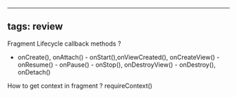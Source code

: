 
---
tags: review
---

Fragment Lifecycle callback methods
?
- onCreate(), onAttach() - onStart(),onViewCreated(), onCreateView() - onResume() - onPause() - onStop(), onDestroyView() - onDestroy(), onDetach()
<!--SR:!2023-08-25,12,270-->

How to get context in fragment
?
requireContext()



